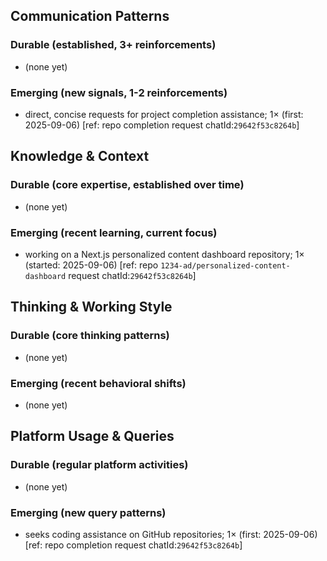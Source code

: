 ## Communication Patterns
### Durable (established, 3+ reinforcements)
- (none yet)

### Emerging (new signals, 1-2 reinforcements)
- direct, concise requests for project completion assistance; 1× (first: 2025-09-06) [ref: repo completion request chatId:`29642f53c8264b`]

## Knowledge & Context
### Durable (core expertise, established over time)
- (none yet)

### Emerging (recent learning, current focus)
- working on a Next.js personalized content dashboard repository; 1× (started: 2025-09-06) [ref: repo `1234-ad/personalized-content-dashboard` request chatId:`29642f53c8264b`]

## Thinking & Working Style
### Durable (core thinking patterns)
- (none yet)

### Emerging (recent behavioral shifts)
- (none yet)

## Platform Usage & Queries
### Durable (regular platform activities)
- (none yet)

### Emerging (new query patterns)
- seeks coding assistance on GitHub repositories; 1× (first: 2025-09-06) [ref: repo completion request chatId:`29642f53c8264b`]